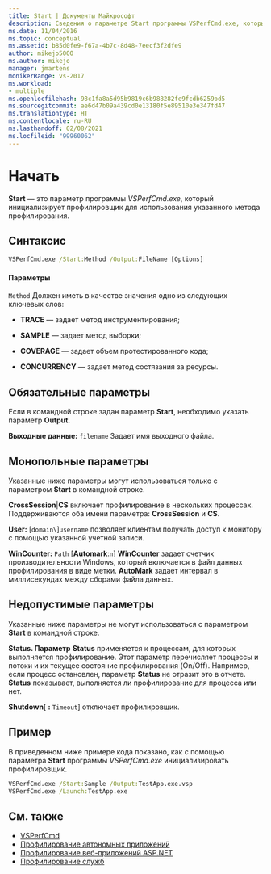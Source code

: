 ```yaml
---
title: Start | Документы Майкрософт
description: Сведения о параметре Start программы VSPerfCmd.exe, который инициализирует профилировщик для использования указанного метода профилирования.
ms.date: 11/04/2016
ms.topic: conceptual
ms.assetid: b85d0fe9-f67a-4b7c-8d48-7eecf3f2dfe9
author: mikejo5000
ms.author: mikejo
manager: jmartens
monikerRange: vs-2017
ms.workload:
- multiple
ms.openlocfilehash: 98c1fa8a5d95b9819c6b988282fe9fcdb6259bd5
ms.sourcegitcommit: ae6d47b09a439cd0e13180f5e89510e3e347fd47
ms.translationtype: HT
ms.contentlocale: ru-RU
ms.lasthandoff: 02/08/2021
ms.locfileid: "99960062"
---
```

# <a name="start"></a>Начать
**Start** — это параметр программы *VSPerfCmd.exe*, который инициализирует профилировщик для использования указанного метода профилирования.

## <a name="syntax"></a>Синтаксис

```cmd
VSPerfCmd.exe /Start:Method /Output:FileName [Options]
```

#### <a name="parameters"></a>Параметры
 `Method` Должен иметь в качестве значения одно из следующих ключевых слов:

- **TRACE** — задает метод инструментирования;

- **SAMPLE** — задает метод выборки;

- **COVERAGE** — задает объем протестированного кода;

- **CONCURRENCY** — задает метод состязания за ресурсы.

## <a name="required-options"></a>Обязательные параметры
 Если в командной строке задан параметр **Start**, необходимо указать параметр **Output**.

 **Выходные данные:** `filename` Задает имя выходного файла.

## <a name="exclusive-options"></a>Монопольные параметры
 Указанные ниже параметры могут использоваться только с параметром **Start** в командной строке.

 **CrossSession**&#124;**CS** включает профилирование в нескольких процессах. Поддерживаются оба имени параметра: **CrossSession** и **CS**.

 **User:** [`domain\`]`username` позволяет клиентам получать доступ к монитору с помощью указанной учетной записи.

 **WinCounter:** `Path` [**Automark**:`n`] **WinCounter** задает счетчик производительности Windows, который включается в файл данных профилирования в виде метки. **AutoMark** задает интервал в миллисекундах между сборами файла данных.

## <a name="invalid-options"></a>Недопустимые параметры
 Указанные ниже параметры не могут использоваться с параметром **Start** в командной строке.

 **Status. Параметр** **Status** применяется к процессам, для которых выполняется профилирование. Этот параметр перечисляет процессы и потоки и их текущее состояние профилирования (On/Off). Например, если процесс остановлен, параметр **Status** не отразит это в отчете. **Status** показывает, выполняется ли профилирование для процесса или нет.

 **Shutdown**[ **:** `Timeout`] отключает профилировщик.

## <a name="example"></a>Пример
 В приведенном ниже примере кода показано, как с помощью параметра **Start** программы *VSPerfCmd.exe* инициализировать профилировщик.

```cmd
VSPerfCmd.exe /Start:Sample /Output:TestApp.exe.vsp
VSPerfCmd.exe /Launch:TestApp.exe
```

## <a name="see-also"></a>См. также
- [VSPerfCmd](../profiling/vsperfcmd.md)
- [Профилирование автономных приложений](../profiling/command-line-profiling-of-stand-alone-applications.md)
- [Профилирование веб-приложений ASP.NET](../profiling/command-line-profiling-of-aspnet-web-applications.md)
- [Профилирование служб](../profiling/command-line-profiling-of-services.md)

